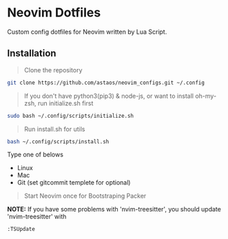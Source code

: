 # Neovim Dotfiles

Custom config dotfiles for Neovim written by Lua Script.

## Installation

> Clone the repository

```bash
git clone https://github.com/astaos/neovim_configs.git ~/.config
```

> If you don't have python3(pip3) & node-js, or want to install oh-my-zsh, run initialize.sh first

```bash
sudo bash ~/.config/scripts/initialize.sh
```

> Run install.sh for utils

```bash
bash ~/.config/scripts/install.sh
```

Type one of belows

- Linux
- Mac
- Git (set gitcommit templete for optional)

> Start Neovim once for Bootstraping Packer

**NOTE:** If you have some problems with 'nvim-treesitter', you should update 'nvim-treesitter' with

```vim
:TSUpdate
```
